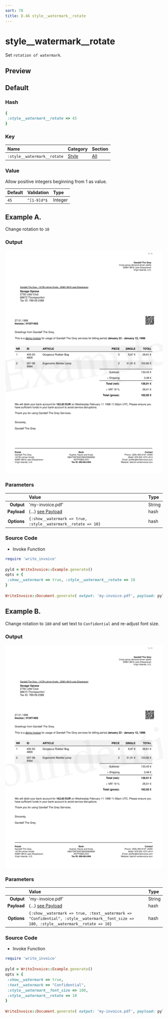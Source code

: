 ```yaml
---
sort: 78
title: D.46 style__watermark__rotate
---
```

# style__watermark__rotate

Set `rotation of watermark`.


## Preview

<div >
    <canvas id='canvas' search=':style__watermark__rotate' palette='option_detail'></canvas>
</div>
<script src="../assets/js/marker.js"></script>  

 
## Default

### Hash

```ruby
{
 :style__watermark__rotate => 45
} 
```

### Key

| **Name** | **Category** | **Section** |
| :--- | :--- | :--- |
| ```:style__watermark__rotate``` |  [Style](./#style) | [All](../sections/) |

### Value

Allow positive integers beginning from 1 as value.

| **Default**| **Validation**| **Type** |
| :--- | :--- | :--- |
| ```45``` | ```^[1-9]d*$``` | Integer |

## Example A.

Change rotation to `10`

### Output

<img src="../assets/images/options/style__watermark__rotate--a.png">



### Parameters

| | **Value** | **Type** |
|------:|:------|:------|
| **Output** | 'my-invoice.pdf' | String |
| **Payload** | {...} [see Payload](../payload) | hash |
| **Options** | ```{:show__watermark => true, :style__watermark__rotate => 10}``` | hash |


### Source Code

* Invoke Function

```ruby
require 'write_invoice'
 
pyld = WriteInvoice::Example.generate()
opts = {
 :show__watermark => true, :style__watermark__rotate => 10
}
 
WriteInvoice::Document.generate( output: 'my-invoice.pdf', payload: pyld, options: opts )

```

## Example B.

Change rotation to `180` and set text to `Confidential` and re-adjust font size.

### Output

<img src="../assets/images/options/style__watermark__rotate--b.png">



### Parameters

| | **Value** | **Type** |
|------:|:------|:------|
| **Output** | 'my-invoice.pdf' | String |
| **Payload** | {...} [see Payload](../payload) | hash |
| **Options** | ```{:show__watermark => true, :text__watermark => "Confidential", :style__watermark__font_size => 180, :style__watermark__rotate => 10}``` | hash |


### Source Code

* Invoke Function

```ruby
require 'write_invoice'
 
pyld = WriteInvoice::Example.generate()
opts = {
 :show__watermark => true,
 :text__watermark => "Confidential",
 :style__watermark__font_size => 180,
 :style__watermark__rotate => 10
}
 
WriteInvoice::Document.generate( output: 'my-invoice.pdf', payload: pyld, options: opts )

```

